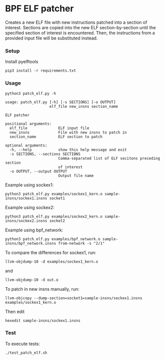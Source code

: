 
# BPF ELF patcher

Creates a new ELF file with new instructions patched into a section of interest. Sections are copied into the new ELF section-by-section until the specified section of interest is encountered. Then, the instructions from a provided input file will be substituted instead.

### Setup

Install pyelftools

    pip3 install -r requirements.txt 

### Usage


    python3 patch_elf.py -h
    
    usage: patch_elf.py [-h] [-s SECTIONS] [-o OUTPUT]
                        elf_file new_insns section_name

    ELF patcher

    positional arguments:
      elf_file              ELF input file
      new_insns             File with new insns to patch in
      section_name          ELF section to patch

    optional arguments:
      -h, --help            show this help message and exit
      -s SECTIONS, --sections SECTIONS
                            Comma-separated list of ELF secitons preceding section
                            of interest
      -o OUTPUT, --output OUTPUT
                            Output file name



Example using sockex1:

    python3 patch_elf.py examples/sockex1_kern.o sample-insns/sockex1.insns socket1

Example using sockex2:

    python3 patch_elf.py examples/sockex2_kern.o sample-insns/sockex2.insns socket2

Example using bpf_network:
    
    python3 patch_elf.py examples/bpf_network.o sample-insns/bpf_network.insns from-network -s "2/1"

To compare the differences for sockex1, run:

    llvm-objdump-10 -d examples/sockex1_kern.o

and

    llvm-objdump-10 -d out.o


To patch in new insns manually, run:

    llvm-objcopy --dump-section=socket1=sample-insns/sockex1.insns examples/sockex1_kern.o

Then edit

    hexedit sample-insns/sockex1.insns

### Test

To execute tests:

    ./test_patch_elf.sh


